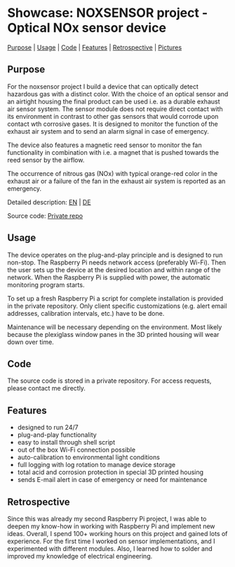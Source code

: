 # Showcase: NOXSENSOR project - Optical NOx sensor device 
[Purpose](#Purpose) |
[Usage](#Usage) |
[Code](#Code) |
[Features](#Features) |
[Retrospective](#Retrospective) |
[Pictures](/Pictures/picture_series.pdf) 


## Purpose
For the noxsensor project I build a device that can optically detect hazardous gas with a distinct color. 
With the choice of an optical sensor and an airtight housing the final product can be used i.e. as a durable exhaust air sensor system.
The sensor module does not require direct contact with its environment in contrast to other gas sensors that would corrode upon contact wth corrosive gases. 
It is designed to monitor the function of the exhaust air system and to send an alarm signal in case of emergency.

The device also features a magnetic reed sensor to monitor the fan functionality in combination with i.e. a magnet that is pushed towards the reed sensor by the airflow.

The occurrence of nitrous gas (NOx) with typical orange-red color in the exhaust air or a failure of the fan in the exhaust air system is reported as an emergency. 

Detailed description: [EN](/Descriptions/EN_Description.pdf) | [DE](/Descriptions/DE_Funktionsweise.pdf)

Source code: [Private repo](https://github.com/wagerc97/noxsensor) 

## Usage
The device operates on the plug-and-play principle and is designed to run non-stop. 
The Raspberry Pi needs network access (preferably Wi-Fi).
Then the user sets up the device at the desired location and within range of the network.
When the Raspberry Pi is supplied with power, the automatic monitoring program starts. 

To set up a fresh Raspberry Pi a script for complete installation is provided in the private repository. 
Only client specific customizations (e.g. alert email addresses, calibration intervals, etc.) have to be done.

Maintenance will be necessary depending on the environment. Most likely because the plexiglass window panes in the 3D printed housing will wear down over time.


## Code
The source code is stored in a private repository. For access requests, please contact me directly. 

## Features
- designed to run 24/7
- plug-and-play functionality
- easy to install through shell script
- out of the box Wi-Fi connection possible
- auto-calibration to environmental light conditions
- full logging with log rotation to manage device storage
- total acid and corrosion protection in special 3D printed housing
- sends E-mail alert in case of emergency or need for maintenance

## Retrospective
Since this was already my second Raspberry Pi project, I was able to deepen my know-how in working with Raspberry Pi and implement new ideas. 
Overall, I spend 100+ working hours on this project and gained lots of experience. 
For the first time I worked on sensor implementations, and I experimented with different modules. 
Also, I learned how to solder and improved my knowledge of electrical engineering. 

